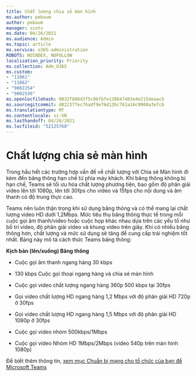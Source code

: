 ```yaml
---
title: Chất lượng chia sẻ màn hình
ms.author: pebaum
author: pebaum
manager: scotv
ms.date: 04/26/2021
ms.audience: Admin
ms.topic: article
ms.service: o365-administration
ROBOTS: NOINDEX, NOFOLLOW
localization_priority: Priority
ms.collection: Adm_O365
ms.custom:
- "11061"
- "11062"
- "9002254"
- "9002536"
ms.openlocfilehash: 0832f886d3f5c0bfbfe138647403e4e215deaacb
ms.sourcegitcommit: d822377ec76adf9ef6d13bc761a16c9900a3e7cb
ms.translationtype: MT
ms.contentlocale: vi-VN
ms.lasthandoff: 04/26/2021
ms.locfileid: "52125768"
---
```

# <a name="screen-sharing-quality"></a>Chất lượng chia sẻ màn hình

Trong hầu hết các trường hợp vấn đề về chất lượng với Chia sẻ Màn hình đi kèm đến băng thông hạn chế từ phía máy khách.  Khi băng thông không bị hạn chế, Teams sẽ tối ưu hóa chất lượng phương tiện, bao gồm độ phân giải video lên tới 1080p, lên tới 30fps cho video và 15fps cho nội dung và âm thanh có độ trung thực cao.

Teams nên luôn thận trọng khi sử dụng băng thông và có thể mang lại chất lượng video HD dưới 1,2Mbps. Mức tiêu thụ băng thông thực tế trong mỗi cuộc gọi âm thanh/video hoặc cuộc họp khác nhau dựa trên các yếu tố như bố trí video, độ phân giải video và khung video trên giây. Khi có nhiều băng thông hơn, chất lượng và mức sử dụng sẽ tăng để cung cấp trải nghiệm tốt nhất. Bảng này mô tả cách thức Teams băng thông:

**Kịch bản (lên/xuống) Băng thông**

- Cuộc gọi âm thanh ngang hàng 30 kbps

- 130 kbps Cuộc gọi thoại ngang hàng và chia sẻ màn hình

- Cuộc gọi video chất lượng ngang hàng 360p 500 kbps tại 30fps

- Gọi video chất lượng HD ngang hàng 1,2 Mbps với độ phân giải HD 720p ở 30fps

- Gọi video chất lượng HD ngang hàng 1,5 Mbps với độ phân giải HD 1080p ở 30fps

- Cuộc gọi video nhóm 500kbps/1Mbps

- Cuộc gọi video Nhóm HD 1Mbps/2Mbps (video 540p trên màn hình 1080p)

Để biết thêm thông tin, [xem mục Chuẩn bị mạng cho tổ chức của bạn để Microsoft Teams](https://docs.microsoft.com/microsoftteams/prepare-network#bandwidth-requirements)